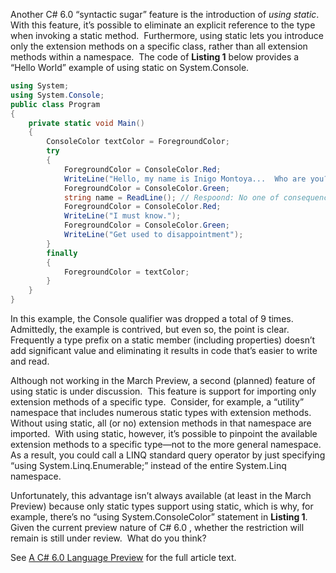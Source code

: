 

Another C# 6.0 “syntactic sugar” feature is the introduction of _using_ _static_.  With this feature, it’s possible to eliminate an explicit reference to the type when invoking a static method.  Furthermore, using static lets you introduce only the extension methods on a specific class, rather than all extension methods within a namespace.  The code of **Listing 1** below provides a “Hello World” example of using static on System.Console.

```csharp
using System;
using System.Console;
public class Program
{
    private static void Main()
    {
        ConsoleColor textColor = ForegroundColor;
        try
        {
            ForegroundColor = ConsoleColor.Red;
            WriteLine("Hello, my name is Inigo Montoya...  Who are you?: ");
            ForegroundColor = ConsoleColor.Green;
            string name = ReadLine(); // Respoond: No one of consequence
            ForegroundColor = ConsoleColor.Red;
            WriteLine("I must know.");
            ForegroundColor = ConsoleColor.Green;
            WriteLine("Get used to disappointment");
        }
        finally
        {
            ForegroundColor = textColor;
        }
    }
}
```

In this example, the Console qualifier was dropped a total of 9 times.  Admittedly, the example is contrived, but even so, the point is clear.  Frequently a type prefix on a static member (including properties) doesn’t add significant value and eliminating it results in code that’s easier to write and read.

Although not working in the March Preview, a second (planned) feature of using static is under discussion.  This feature is support for importing only extension methods of a specific type.  Consider, for example, a “utility” namespace that includes numerous static types with extension methods.  Without using static, all (or no) extension methods in that namespace are imported.  With using static, however, it’s possible to pinpoint the available extension methods to a specific type—not to the more general namespace.  As a result, you could call a LINQ standard query operator by just specifying “using System.Linq.Enumerable;” instead of the entire System.Linq namespace.

Unfortunately, this advantage isn’t always available (at least in the March Preview) because only static types support using static, which is why, for example, there’s no “using System.ConsoleColor” statement in **Listing 1**.  Given the current preview nature of C# 6.0 , whether the restriction will remain is still under review.  What do you think?

See [A C# 6.0 Language Preview](https://msdn.microsoft.com/en-us/magazine/dn683793.aspx) for the full article text.
